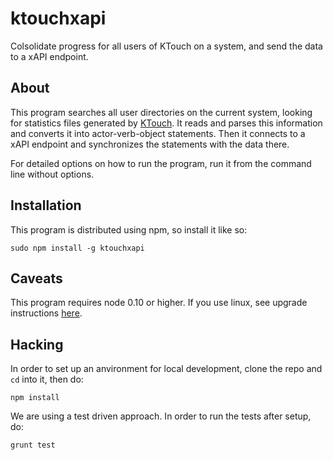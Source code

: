 ktouchxapi
==========

Colsolidate progress for all users of KTouch on a system, and send the data to a xAPI endpoint.

About
-----

This program searches all user directories on the current system, looking for statistics files
generated by [KTouch](http://edu.kde.org/applications/all/ktouch). It reads and parses this information and
converts it into actor-verb-object statements. Then it connects to a xAPI endpoint and synchronizes the statements
with the data there.

For detailed options on how to run the program, run it from the command line without options.

Installation
------------

This program is distributed using npm, so install it like so:

    sudo npm install -g ktouchxapi

Caveats
-------

This program requires node 0.10 or higher. If you use linux, see upgrade instructions [here](https://github.com/joyent/node/wiki/installing-node.js-via-package-manager).

Hacking
-------

In order to set up an anvironment for local development, clone the repo and `cd` into it, then do:

````
npm install
````

We are using a test driven approach. In order to run the tests after setup, do:

````
grunt test
````
